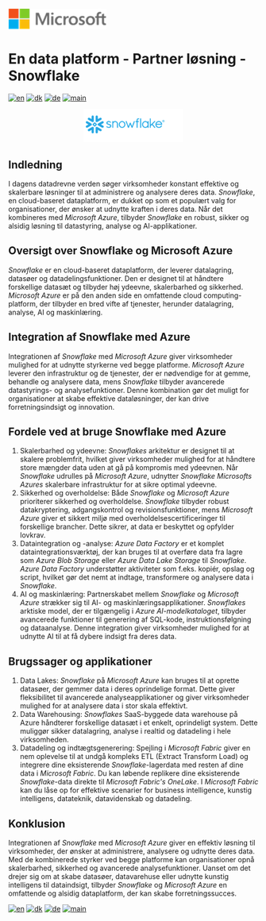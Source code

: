 ![microsoft](../../images/microsoft.png)

# En data platform - Partner løsning - Snowflake

[![en](https://img.shields.io/badge/lang-en-red.svg)](Snowflake.md)
[![dk](https://img.shields.io/badge/lang-dk-green.svg)](Snowflake-da.md)
[![de](https://img.shields.io/badge/lang-de-yellow.svg)](Snowflake-de.md)
[![main](https://img.shields.io/badge/main-document-blue.svg)](../../README.mdREADME.md)

<div style="text-align: center"><img src="../../images/snowflake.png" width="200" /></div>

## Indledning

I dagens datadrevne verden søger virksomheder konstant effektive og skalerbare løsninger til at administrere og analysere deres data. *Snowflake*, en cloud-baseret dataplatform, er dukket op som et populært valg for organisationer, der ønsker at udnytte kraften i deres data. Når det kombineres med *Microsoft Azure*,  tilbyder *Snowflake* en robust, sikker og alsidig løsning til datastyring, analyse og AI-applikationer.

## Oversigt over Snowflake og Microsoft Azure

*Snowflake* er en cloud-baseret dataplatform, der leverer datalagring, datasøer og datadelingsfunktioner. Den er designet til at håndtere forskellige datasæt og tilbyder høj ydeevne, skalerbarhed og sikkerhed. *Microsoft Azure* er på den anden side en omfattende cloud computing-platform, der tilbyder en bred vifte af tjenester, herunder datalagring, analyse, AI og maskinlæring.

## Integration af Snowflake med Azure

Integrationen af *Snowflake* med *Microsoft Azure* giver virksomheder mulighed for at udnytte styrkerne ved begge platforme. *Microsoft Azure* leverer den infrastruktur og de tjenester, der er nødvendige for at gemme, behandle og analysere data, mens *Snowflake* tilbyder avancerede datastyrings- og analysefunktioner. Denne kombination gør det muligt for organisationer at skabe effektive dataløsninger, der kan drive forretningsindsigt og innovation.

## Fordele ved at bruge Snowflake med Azure

1) Skalerbarhed og ydeevne: *Snowflakes* arkitektur er designet til at skalere problemfrit, hvilket giver virksomheder mulighed for at håndtere store mængder data uden at gå på kompromis med ydeevnen. Når *Snowflake* udrulles på *Microsoft Azure*,  udnytter  *Snowflake* *Microsofts Azures* skalerbare infrastruktur for at sikre optimal ydeevne.
2) Sikkerhed og overholdelse: Både *Snowflake* og *Microsoft Azure* prioriterer sikkerhed og overholdelse. *Snowflake* tilbyder robust datakryptering, adgangskontrol og revisionsfunktioner, mens *Microsoft Azure* giver et sikkert miljø med overholdelsescertificeringer til forskellige brancher. Dette sikrer, at data er beskyttet og opfylder lovkrav.
3) Dataintegration og -analyse: *Azure Data Factory* er et komplet dataintegrationsværktøj, der kan bruges til at overføre data fra lagre som *Azure Blob Storage* eller *Azure Data Lake Storage* til *Snowflake*. *Azure Data Factory* understøtter aktiviteter som f.eks. kopiér, opslag og script, hvilket gør det nemt at indtage, transformere og analysere data i *Snowflake*.
4) AI og maskinlæring: Partnerskabet mellem *Snowflake* og *Microsoft Azure* strækker sig til AI- og maskinlæringsapplikationer. *Snowflakes* arktiske model, der er tilgængelig i *Azure AI-modelkataloget*, tilbyder avancerede funktioner til generering af SQL-kode, instruktionsfølgning og dataanalyse. Denne integration giver virksomheder mulighed for at udnytte AI til at få dybere indsigt fra deres data.

## Brugssager og applikationer

1) Data Lakes: *Snowflake* på *Microsoft Azure* kan bruges til at oprette datasøer, der gemmer data i deres oprindelige format. Dette giver fleksibilitet til avancerede analyseapplikationer og giver virksomheder mulighed for at analysere data i stor skala effektivt.
2) Data Warehousing: *Snowflakes* SaaS-byggede data warehouse på Azure håndterer forskellige datasæt i et enkelt, oprindeligt system. Dette muliggør sikker datalagring, analyse i realtid og datadeling i hele virksomheden.
3) Datadeling og indtægtsgenerering: Spejling i *Microsoft Fabric* giver en nem oplevelse til at undgå kompleks ETL (Extract Transform Load) og integrere dine eksisterende *Snowflake*-lagerdata med resten af dine data i *Microsoft Fabric*. Du kan løbende replikere dine eksisterende *Snowflake*-data direkte til *Microsoft Fabric's OneLake*. I *Microsoft Fabric* kan du låse op for effektive scenarier for business intelligence, kunstig intelligens, datateknik, datavidenskab og datadeling.

## Konklusion

Integrationen af *Snowflake* med *Microsoft Azure* giver en effektiv løsning til virksomheder, der ønsker at administrere, analysere og udnytte deres data. Med de kombinerede styrker ved begge platforme kan organisationer opnå skalerbarhed, sikkerhed og avancerede analysefunktioner. Uanset om det drejer sig om at skabe datasøer, datavarehuse eller udnytte kunstig intelligens til dataindsigt,  tilbyder *Snowflake* og *Microsoft Azure* en omfattende og alsidig dataplatform, der kan skabe forretningssucces.



[![en](https://img.shields.io/badge/lang-en-red.svg)](Snowflake.md)
[![dk](https://img.shields.io/badge/lang-dk-green.svg)](Snowflake-da.md)
[![de](https://img.shields.io/badge/lang-de-yellow.svg)](Snowflake-de.md)
[![main](https://img.shields.io/badge/main-document-blue.svg)](../../README.mdREADME.md)